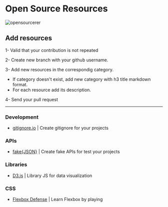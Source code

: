 # Open Source Resources

![opensourcerer](https://res.cloudinary.com/dargjxuh5/image/upload/v1574698467/logos/os_vgu8ao.svg)

## Add resources

1- Valid that your contribution is not repeated

2- Create new branch with your github username.

3- Add new resources in the correspondig category.

- If category doesn't exist, add new category with h3 title markdown format.
- For each resource add its description.

4- Send your pull request

---

### Development

- [gitignore.io](https://www.toptal.com/developers/gitignore) | Create gitignore for your projects

### APIs

- [fake{JSON}](https://fakejson.com/) | Create fake APIs for test your projects

### Libraries

- [D3.js](https://d3js.org/) | Library JS for data visualization

### CSS

- [Flexbox Defense](http://www.flexboxdefense.com/) | Learn Flexbox by playing
